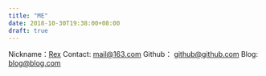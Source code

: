 ```yaml
---
title: "ME"
date: 2018-10-30T19:38:00+08:00
draft: true
---
```


Nickname：[Rex](https://www.robot-rex.top/about/)
Contact: [mail@163.com](xxiao_l@163.com)
Github： [github@github.com](https://github.com/robot-githup/robot-github.github.io)
Blog: [blog@blog.com](https://www.robot-rex.top)

